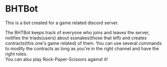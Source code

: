 # BHTBot
This is a bot created for a game related discord server.


The BHTBot keeps track of everyone who joins and leaves the server, notifies the triads(users) about sssnakes(those that left) and creates contracts(this one's game related) of them. You can use several commands to modify the contracts as long as you're in the right channel and have the right roles.<br>
You can also play Rock-Paper-Scissors against it!
